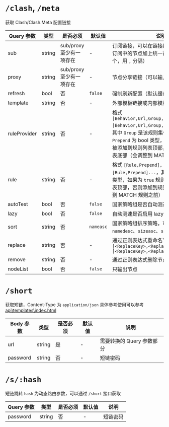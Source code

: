 # `/clash`, `/meta`

获取 Clash/Clash.Meta 配置链接

| Query 参数   | 类型   | 是否必须                 | 默认值    | 说明                                                                                                                                                                                                                                      |
| ------------ | ------ | ------------------------ | --------- | ----------------------------------------------------------------------------------------------------------------------------------------------------------------------------------------------------------------------------------------- |
| sub          | string | sub/proxy 至少有一项存在 | -         | 订阅链接，可以在链接结尾加上`#名称`，来给订阅中的节点加上统一前缀（可以输入多个，用 `,` 分隔）                                                                                                                                            |
| proxy        | string | sub/proxy 至少有一项存在 | -         | 节点分享链接（可以输入多个，用 `,` 分隔）                                                                                                                                                                                                 |
| refresh      | bool   | 否                       | `false`   | 强制刷新配置（默认缓存 5 分钟）                                                                                                                                                                                                           |
| template     | string | 否                       | -         | 外部模板链接或内部模板名称                                                                                                                                                                                                                |
| ruleProvider | string | 否                       | -         | 格式 `[Behavior,Url,Group,Prepend,Name],[Behavior,Url,Group,Prepend,Name]...`，其中 `Group` 是该规则集使用的策略组名，`Prepend` 为 bool 类型，如果为 `true` 规则将被添加到规则列表顶部，否则添加到规则列表底部（会调整到 MATCH 规则之前） |
| rule         | string | 否                       | -         | 格式 `[Rule,Prepend],[Rule,Prepend]...`，其中 `Prepend` 为 bool 类型，如果为 `true` 规则将被添加到规则列表顶部，否则添加到规则列表底部（会调整到 MATCH 规则之前）                                                                         |
| autoTest     | bool   | 否                       | `false`   | 国家策略组是否自动测速                                                                                                                                                                                                                    |
| lazy         | bool   | 否                       | `false`   | 自动测速是否启用 lazy                                                                                                                                                                                                                     |
| sort         | string | 否                       | `nameasc` | 国家策略组排序策略，可选值 `nameasc`、`namedesc`、`sizeasc`、`sizedesc`                                                                                                                                                                   |
| replace      | string | 否                       | -         | 通过正则表达式重命名节点，格式 `[<ReplaceKey>,<ReplaceTo>],[<ReplaceKey>,<ReplaceTo>]...`                                                                                                                                                 |
| remove       | string | 否                       | -         | 通过正则表达式删除节点                                                                                                                                                                                                                    |
| nodeList     | bool   | 否                       | `false`   | 只输出节点                                                                                                                                                                                                                                |

# `/short`

获取短链，Content-Type 为 `application/json`
具体参考使用可以参考 [api\templates\index.html](api/static/index.html)

| Body 参数 | 类型   | 是否必须 | 默认值 | 说明                      |
| --------- | ------ | -------- | ------ | ------------------------- |
| url       | string | 是       | -      | 需要转换的 Query 参数部分 |
| password  | string | 否       | -      | 短链密码                  |

# `/s/:hash`

短链跳转
`hash` 为动态路由参数，可以通过 `/short` 接口获取

| Query 参数 | 类型   | 是否必须 | 默认值 | 说明     |
| ---------- | ------ | -------- | ------ | -------- |
| password   | string | 否       | -      | 短链密码 |
